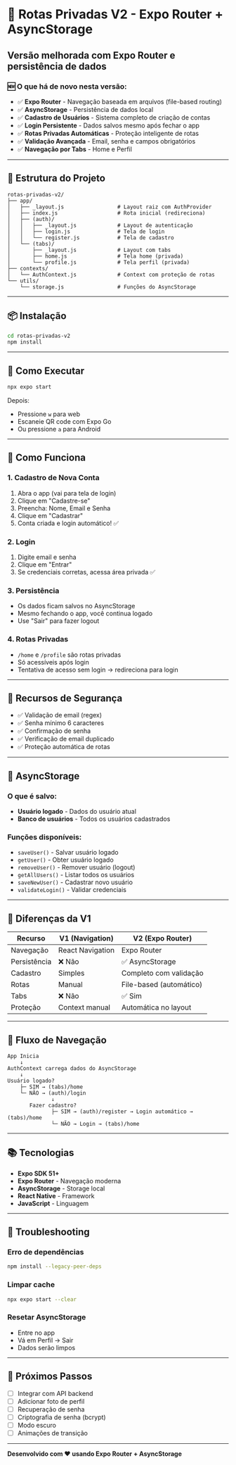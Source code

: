 # 🚀 Rotas Privadas V2 - Expo Router + AsyncStorage

## Versão melhorada com Expo Router e persistência de dados

### 🆕 O que há de novo nesta versão:

- ✅ **Expo Router** - Navegação baseada em arquivos (file-based routing)
- ✅ **AsyncStorage** - Persistência de dados local
- ✅ **Cadastro de Usuários** - Sistema completo de criação de contas
- ✅ **Login Persistente** - Dados salvos mesmo após fechar o app
- ✅ **Rotas Privadas Automáticas** - Proteção inteligente de rotas
- ✅ **Validação Avançada** - Email, senha e campos obrigatórios
- ✅ **Navegação por Tabs** - Home e Perfil

---

## 📁 Estrutura do Projeto

```
rotas-privadas-v2/
├── app/
│   ├── _layout.js                 # Layout raiz com AuthProvider
│   ├── index.js                   # Rota inicial (redireciona)
│   ├── (auth)/
│   │   ├── _layout.js             # Layout de autenticação
│   │   ├── login.js               # Tela de login
│   │   └── register.js            # Tela de cadastro
│   └── (tabs)/
│       ├── _layout.js             # Layout com tabs
│       ├── home.js                # Tela home (privada)
│       └── profile.js             # Tela perfil (privada)
├── contexts/
│   └── AuthContext.js             # Context com proteção de rotas
└── utils/
    └── storage.js                 # Funções do AsyncStorage
```

---

## 📦 Instalação

```bash
cd rotas-privadas-v2
npm install
```

---

## 🚀 Como Executar

```bash
npx expo start
```

Depois:
- Pressione `w` para web
- Escaneie QR code com Expo Go
- Ou pressione `a` para Android

---

## 🎯 Como Funciona

### 1. Cadastro de Nova Conta
1. Abra o app (vai para tela de login)
2. Clique em "Cadastre-se"
3. Preencha: Nome, Email e Senha
4. Clique em "Cadastrar"
5. Conta criada e login automático! ✅

### 2. Login
1. Digite email e senha
2. Clique em "Entrar"
3. Se credenciais corretas, acessa área privada ✅

### 3. Persistência
- Os dados ficam salvos no AsyncStorage
- Mesmo fechando o app, você continua logado
- Use "Sair" para fazer logout

### 4. Rotas Privadas
- `/home` e `/profile` são rotas privadas
- Só acessíveis após login
- Tentativa de acesso sem login → redireciona para login

---

## 🔐 Recursos de Segurança

- ✅ Validação de email (regex)
- ✅ Senha mínimo 6 caracteres
- ✅ Confirmação de senha
- ✅ Verificação de email duplicado
- ✅ Proteção automática de rotas

---

## 💾 AsyncStorage

### O que é salvo:
- **Usuário logado** - Dados do usuário atual
- **Banco de usuários** - Todos os usuários cadastrados

### Funções disponíveis:
- `saveUser()` - Salvar usuário logado
- `getUser()` - Obter usuário logado
- `removeUser()` - Remover usuário (logout)
- `getAllUsers()` - Listar todos os usuários
- `saveNewUser()` - Cadastrar novo usuário
- `validateLogin()` - Validar credenciais

---

## 🎨 Diferenças da V1

| Recurso | V1 (Navigation) | V2 (Expo Router) |
|---------|----------------|------------------|
| Navegação | React Navigation | Expo Router |
| Persistência | ❌ Não | ✅ AsyncStorage |
| Cadastro | Simples | Completo com validação |
| Rotas | Manual | File-based (automático) |
| Tabs | ❌ Não | ✅ Sim |
| Proteção | Context manual | Automática no layout |

---

## 🔄 Fluxo de Navegação

```
App Inicia
    ↓
AuthContext carrega dados do AsyncStorage
    ↓
Usuário logado? 
    ├─ SIM → (tabs)/home
    └─ NÃO → (auth)/login
              ↓
       Fazer cadastro? 
              ├─ SIM → (auth)/register → Login automático → (tabs)/home
              └─ NÃO → Login → (tabs)/home
```

---

## 📚 Tecnologias

- **Expo SDK 51+**
- **Expo Router** - Navegação moderna
- **AsyncStorage** - Storage local
- **React Native** - Framework
- **JavaScript** - Linguagem

---

## 🐛 Troubleshooting

### Erro de dependências
```bash
npm install --legacy-peer-deps
```

### Limpar cache
```bash
npx expo start --clear
```

### Resetar AsyncStorage
- Entre no app
- Vá em Perfil → Sair
- Dados serão limpos

---

## 🚀 Próximos Passos

- [ ] Integrar com API backend
- [ ] Adicionar foto de perfil
- [ ] Recuperação de senha
- [ ] Criptografia de senha (bcrypt)
- [ ] Modo escuro
- [ ] Animações de transição

---

**Desenvolvido com ❤️ usando Expo Router + AsyncStorage**

